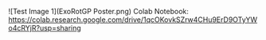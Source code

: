 ![Test Image 1](ExoRotGP Poster.png)
Colab Notebook: https://colab.research.google.com/drive/1qcOKovkSZrw4CHu9ErD9OTyYWo4cRYjR?usp=sharing
